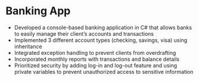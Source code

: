 # Banking App

- Developed a console-based banking application in C# that allows banks to easily manage their client’s accounts and transactions
- Implemented 3 different account types (checking, savings, visa) using inheritance
- Integrated exception handling to prevent clients from overdrafting
- Incorporated monthly reports with transactions and balance details
- Prioritized security by adding log-in and log-out feature and using private variables to prevent unauthorized access to sensitive information
